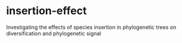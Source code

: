 # insertion-effect
Investigating the effects of species insertion in phylogenetic trees on diversification and phylogenetic signal
